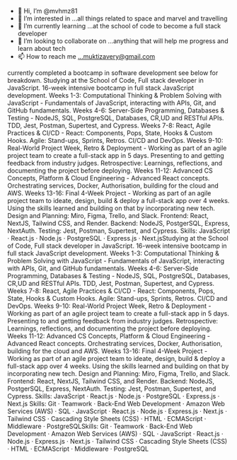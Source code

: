 - 👋 Hi, I’m @mvhmz81
- 👀 I’m interested in ...all things related to space and marvel and travelling
- 🌱 I’m currently learning ...at the school of code to become a full stack developer
- 💞️ I’m looking to collaborate on ...anything that will help me progress and learn about tech
- 📫 How to reach me ...muktizavery@gmail.com

<!---
mvhmz81/mvhmz81 is a ✨ special ✨ repository because its `README.md` (this file) appears on your GitHub profile.
You can click the Preview link to take a look at your changes.
--->
currently completed a bootcamp in software development see below for breakdown.
Studying at the School of Code, Full stack developer in JavaScript.
16-week intensive bootcamp in full stack JavaScript development.
Weeks 1-3: Computational Thinking & Problem Solving with JavaScript - Fundamentals of JavaScript, interacting with APIs, Git, and GitHub fundamentals.
Weeks 4-6: Server-Side Programming, Databases & Testing - NodeJS, SQL, PostgreSQL, Databases, CR,UD and RESTful APIs. TDD, Jest, Postman, Supertest, and Cypress.
Weeks 7-8: React, Agile Practices & CI/CD - React: Components, Pops, State, Hooks & Custom Hooks. Agile: Stand-ups, Sprints, Retros. CI/CD and DevOps.
Weeks 9-10: Real-World Project Week, Retro & Deployment - Working as part of an agile project team to create a full-stack app in 5 days. Presenting to and getting feedback from industry judges. Retrospective: Learnings, reflections, and documenting the project before deploying.
Weeks 11-12: Advanced CS Concepts, Platform & Cloud Engineering - Advanced React concepts. Orchestrating services, Docker, Authorisation, building for the cloud and AWS.
Weeks 13-16: Final 4-Week Project - Working as part of an agile project team to ideate, design, build & deploy a full-stack app over 4 weeks. Using the skills learned and building on that by incorporating new tech. Design and Planning: Miro, Figma, Trello, and Slack. Frontend: React, NextJS, Tailwind CSS, and Render. Backend: NodeJS, PostgerSQL, Express, NextAuth. Testing: Jest, Postman, Supertest, and Cypress.
Skills: JavaScript · React.js · Node.js · PostgreSQL · Express.js · Next.jsStudying at the School of Code, Full stack developer in JavaScript. 16-week intensive bootcamp in full stack JavaScript development. Weeks 1-3: Computational Thinking & Problem Solving with JavaScript - Fundamentals of JavaScript, interacting with APIs, Git, and GitHub fundamentals. Weeks 4-6: Server-Side Programming, Databases & Testing - NodeJS, SQL, PostgreSQL, Databases, CR,UD and RESTful APIs. TDD, Jest, Postman, Supertest, and Cypress. Weeks 7-8: React, Agile Practices & CI/CD - React: Components, Pops, State, Hooks & Custom Hooks. Agile: Stand-ups, Sprints, Retros. CI/CD and DevOps. Weeks 9-10: Real-World Project Week, Retro & Deployment - Working as part of an agile project team to create a full-stack app in 5 days. Presenting to and getting feedback from industry judges. Retrospective: Learnings, reflections, and documenting the project before deploying. Weeks 11-12: Advanced CS Concepts, Platform & Cloud Engineering - Advanced React concepts. Orchestrating services, Docker, Authorisation, building for the cloud and AWS. Weeks 13-16: Final 4-Week Project - Working as part of an agile project team to ideate, design, build & deploy a full-stack app over 4 weeks. Using the skills learned and building on that by incorporating new tech. Design and Planning: Miro, Figma, Trello, and Slack. Frontend: React, NextJS, Tailwind CSS, and Render. Backend: NodeJS, PostgerSQL, Express, NextAuth. Testing: Jest, Postman, Supertest, and Cypress. Skills: JavaScript · React.js · Node.js · PostgreSQL · Express.js · Next.js
Skills: Git · Teamwork · Back-End Web Development · Amazon Web Services (AWS) · SQL · JavaScript · React.js · Node.js · Express.js · Next.js · Tailwind CSS · Cascading Style Sheets (CSS) · HTML · ECMAScript · Middleware · PostgreSQLSkills: Git · Teamwork · Back-End Web Development · Amazon Web Services (AWS) · SQL · JavaScript · React.js · Node.js · Express.js · Next.js · Tailwind CSS · Cascading Style Sheets (CSS) · HTML · ECMAScript · Middleware · PostgreSQL
